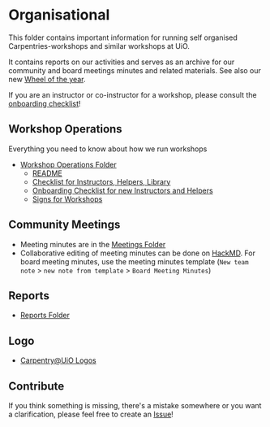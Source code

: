 # Organisational

This folder contains important information for running self organised Carpentries-workshops and similar workshops at UiO.

It contains reports on our activities and serves as an archive for our community and board meetings minutes and related materials. See also our new [Wheel of the year](board/yearlyplan/YearWheel.png).

If you are an instructor or co-instructor for a workshop, please consult the [onboarding checklist](workshop-operations/onboarding-checklist.md)!

## Workshop Operations

Everything you need to know about how we run workshops

* [Workshop Operations Folder](https://github.com/uio-carpentry/organisational/tree/master/workshop_operations)
  * [README](https://github.com/uio-carpentry/organisational/blob/master/workshop_operations/README.md)
  * [Checklist for Instructors, Helpers, Library](https://github.com/uio-carpentry/organisational/blob/master/workshop_operations/workshop-guide.md)
  * [Onboarding Checklist for new Instructors and Helpers](https://github.com/uio-carpentry/organisational/blob/master/workshop_operations/onboarding-checklist.md)
  * [Signs for Workshops](https://github.com/uio-carpentry/organisational/tree/master/workshop_operations/signs)

## Community Meetings

* Meeting minutes are in the [Meetings Folder](https://github.com/uio-carpentry/organisational/tree/master/meetings)
* Collaborative editing of meeting minutes can be done on [HackMD](https://hackmd.io/team/uio-carpentry). For board meeting minutes, use the meeting minutes template (`New team note` > `new note from template` > `Board Meeting Minutes`)

## Reports

* [Reports Folder](https://github.com/uio-carpentry/organisational/tree/master/reporting)

## Logo

* [Carpentry@UiO Logos](https://github.com/uio-carpentry/organisational/tree/master/uio-carpentry-logofiler)

## Contribute

If you think something is missing, there's a mistake somewhere or you want a clarification, please feel free to create an [Issue](https://github.com/uio-carpentry/organisational/issues)!
